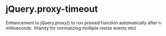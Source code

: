 jQuery.proxy-timeout
====================

Enhancement to jQuery.proxy() to run proxied function automatically after n milliseconds. (Handy for normalizing multiple resize events etc)